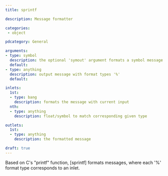 ```yaml
---
title: sprintf

description: Message formatter

categories:
 - object

pdcategory: General

arguments:
- type: symbol
  description: the optional 'symout' argument formats a symbol message
  default:
- type: anything
  description: output message with format types '%' 
  default:

inlets:
  1st:
  - type: bang
    description: formats the message with current input
  nth:
  - type: anything
    description: float/symbol to match corresponding given type

outlets:
  1st:
  - type: anything
    description: the formatted message

draft: true
---
```


Based on C's "printf" function, [sprintf] formats messages, where each '%' format type corresponds to an inlet.
